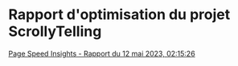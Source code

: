 # Rapport d'optimisation du projet ScrollyTelling
[Page Speed Insights - Rapport du 12 mai 2023, 02:15:26](https://pagespeed.web.dev/analysis/https-etennecharron-github-io-charron-etienne-scrollytelling/cecr4o2tde?form_factor=mobile)
